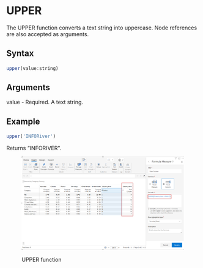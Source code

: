 # UPPER

The UPPER function converts a text string into uppercase. Node references are also accepted as arguments.

## Syntax

```javascript
upper(value:string)
```

## Arguments

value - Required. A text string.

## Example

```javascript
upper('INFORiver')
```

Returns “INFORIVER".

<figure><img src="../../.gitbook/assets/image (223).png" alt=""><figcaption><p>UPPER function</p></figcaption></figure>
